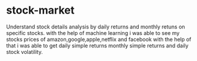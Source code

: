 # stock-market
Understand stock details analysis by daily returns and monthly retuns on specific stocks. 
with the help of machine learning i was able to see my stocks prices of amazon,google,apple,netflix and facebook with the help of that i was able to get daily simple returns monthly simple returns and daily stock volatility.
